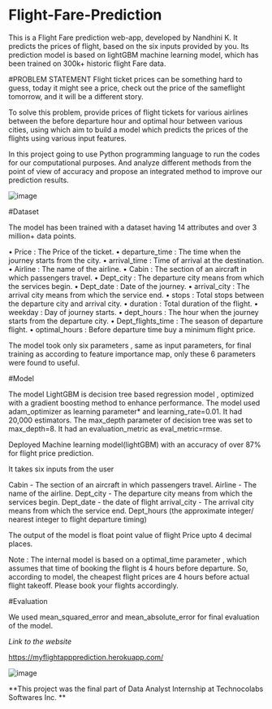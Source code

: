 # Flight-Fare-Prediction
This is a Flight Fare prediction web-app, developed by Nandhini K. It predicts the prices of flight, based on the six inputs provided by you. Its prediction model is based on  lightGBM machine learning model, which has been trained on 300k+ historic flight Fare data.

#PROBLEM STATEMENT
Flight ticket prices can be something hard to guess, today it might see a price, check out the price of
the sameflight tomorrow, and it will be a different story.

To solve this problem, provide prices of flight tickets for various airlines between the before
departure hour and optimal hour between various cities, using which aim to build a model which
predicts the prices of the flights using various input features.

In this project going to use Python programming language to run the codes for our computational
purposes. And analyze different methods from the point of view of accuracy and propose an
integrated method to improve our prediction results.

![image](https://user-images.githubusercontent.com/90173983/178414704-63fbac76-c23a-4d0e-a12e-b13bdf8bcbda.png)


#Dataset

The model has been trained with a dataset having 14 attributes and over 3 million+ data points. 

• Price : The Price of the ticket.
• departure_time : The time when the journey starts from the city.
• arrival_time : Time of arrival at the destination.
• Airline : The name of the airline.
• Cabin : The section of an aircraft in which passengers travel.
• Dept_city : The departure city means from which the services begin.
• Dept_date : Date of the journey.
• arrival_city : The arrival city means from which the service end.
• stops : Total stops between the departure city and arrival city.
• duration : Total duration of the flight.
• weekday : Day of journey starts.
• dept_hours : The hour when the journey starts from the departure city.
• Dept_flights_time : The season of departure flight.
• optimal_hours : Before departure time buy a minimum flight price.

The model took only six parameters , same as input parameters, for final training as according to feature importance map, only these 6 parameters were found to useful.

#Model

The model LightGBM is decision tree based regression model , optimized with a gradient boosting method to enhance performance. The model used adam_optimizer as learning parameter* and learning_rate=0.01. It had 20,000 estimators. The max_depth parameter of decision tree was set to max_depth=8. It had an evaluation_metric as eval_metric=rmse.

Deployed Machine learning model(lightGBM) with an accuracy of over 87% for flight price prediction.

It takes six inputs from the user
 
Cabin - The section of an aircraft in which passengers travel.
Airline -  The name of the airline.
Dept_city - The departure city means from which the services begin.
Dept_date - the date of flight 
arrival_city - The arrival city means from which the service end.
Dept_hours (the approximate integer/ nearest integer to flight departure timing)

The output of the model is float point value of flight Price upto 4 decimal places.

Note : The internal model is based on a optimal_time parameter , which assumes that time of booking the flight is 4 hours before departure. So, according to model, the cheapest flight prices are 4 hours before actual flight takeoff. Please book your flights accordingly.

#Evaluation

We used mean_squared_error and mean_absolute_error for final evaluation of the model.

*Link to the website*

https://myflightappprediction.herokuapp.com/


![image](https://user-images.githubusercontent.com/90173983/178415183-4ba2b6e0-44f3-4ec1-9b12-da2dac38fe12.png)


**This project was the final part of Data Analyst Internship at Technocolabs Softwares Inc. **


